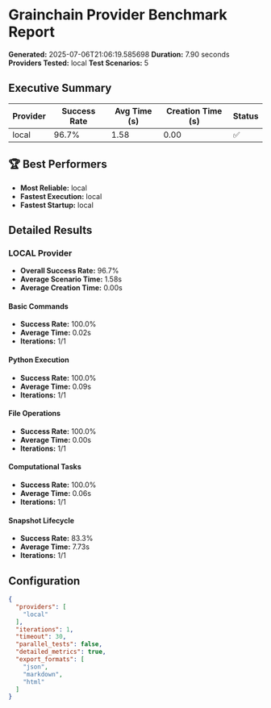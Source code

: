 # Grainchain Provider Benchmark Report

**Generated:** 2025-07-06T21:06:19.585698
**Duration:** 7.90 seconds
**Providers Tested:** local
**Test Scenarios:** 5

## Executive Summary

| Provider | Success Rate | Avg Time (s) | Creation Time (s) | Status |
|----------|--------------|--------------|-------------------|--------|
| local | 96.7% | 1.58 | 0.00 | ✅ |

## 🏆 Best Performers

- **Most Reliable:** local
- **Fastest Execution:** local
- **Fastest Startup:** local

## Detailed Results

### LOCAL Provider

- **Overall Success Rate:** 96.7%
- **Average Scenario Time:** 1.58s
- **Average Creation Time:** 0.00s

#### Basic Commands
- **Success Rate:** 100.0%
- **Average Time:** 0.02s
- **Iterations:** 1/1

#### Python Execution
- **Success Rate:** 100.0%
- **Average Time:** 0.09s
- **Iterations:** 1/1

#### File Operations
- **Success Rate:** 100.0%
- **Average Time:** 0.00s
- **Iterations:** 1/1

#### Computational Tasks
- **Success Rate:** 100.0%
- **Average Time:** 0.06s
- **Iterations:** 1/1

#### Snapshot Lifecycle
- **Success Rate:** 83.3%
- **Average Time:** 7.73s
- **Iterations:** 1/1

## Configuration

```json
{
  "providers": [
    "local"
  ],
  "iterations": 1,
  "timeout": 30,
  "parallel_tests": false,
  "detailed_metrics": true,
  "export_formats": [
    "json",
    "markdown",
    "html"
  ]
}
```
